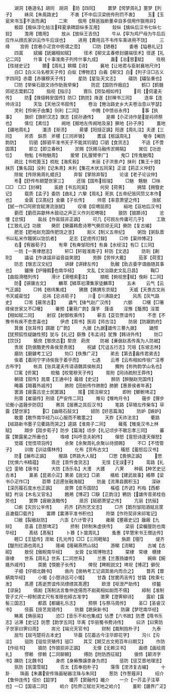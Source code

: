 <!-- { "loadSidebar": true } -->
　　湖洞【巷道名】胡同　胡洞　防【四同】
　　噩梦【愕梦周礼】蘁梦【列子】
　　絑凤【朱鳯路史】
　　不衷【不中后汉梁统传刑罚不衷】
　　玉【玉瓮宋书玉不汲而满】
　　二宋
　　佷用【蔡邕独断董卓自多佷用作狠用非】
　　极踪【极纵淳化帖注释夏承碑踪纵多互用】
　　鈙纵【擒纵后汉书七纵七鈙】
　　澹用【赡用】
　　放从【放纵王吉伤】
　　牛从【寜为鸡尸母为牛后后应作从顔氏家训云作牛后误也】
　　进用【賮用吕不韦传车乘进用不饶】
　　三绛
　　宫衖【宫巷尒疋宫中衖谓之壶】
　　□防【陋巷】
　　委巷【隘巷礼记】
　　四寘
　　娬媚【妩媚相如赋】
　　径术【柳文孟春修封疆端径术】径遂【礼记二同】
　　什事【十事淮南子列传什事九成】
　　蛊【冶思赋】
　　徃税【徃禭史记】
　　饙【周礼】餴饎【诗】
　　襄地【让地君与臣射襄地尺许】
　　白□【白义马名穆天子传】白蚁【博物志】白羲【柳文】白【列子注□古义字四同】赤蘎【赤骥穆天子传】
　　星防【星坠天文志】
　　礌防【礧坠重也】
　　□防【举柴石鼓文诗作助我举柴】
　　防芘【国防作廕庇】
　　鹤□【鹤髓郊祀志鬻鹤□】
　　指视【指示】
　　霣队【陨坠相如传】
　　司【伺灌夫传】
　　防【烽燧韩安国传】防□【韵防】烽遂【封禅书三同】
　　连率【连帅诗注】
　　天坠【天地汉书叙传】
　　卷治【倦治路史乡大夫卷治息以竽瑟】
　　灵利【伶俐子由集】刢利【二同】
　　中餽【中馈谷永传】
　　事【执事】
　　旗织【旗帜汉志】旗志【叔孙通传】
　　是禷【尒疋诗作是是祃师祭也】
　　傃位【素位】
　　阙地【掘地左传阙地及泉】撅地【孙子序】
　　畺地【疆地周礼】
　　瀸渍【渐渍】
　　昜鐆【阳燧正譌】阳遂【周礼注】夫遂【三同】
　　斧质　鈇质　斧椹【三同斧锧】
　　匶諡【柩諡周礼】
　　奄寺【阉防韵防】
　　钧驷【醇驷平准书天子不能其钧驷】□驷【食货志】
　　不适【不啻国策】
　　即立【即立春秋】
　　淤赐【饫赐马融传淤赐犒】
　　巽位【功逊位】
　　物鬽【书物魅周】
　　爰臂【礼猨臂李广】
　　鬼□【传鬼魅隋】
　　疏比【书梳篦玉】梳枇【海炙毂】
　　末丽【子洪景卢】抹利【集王十朋】抹厉【集名园】没利【记朱熹】末利【集花木状五同茉】正谊【莉正义仲舒】
　　除骴【传除胔周礼蜡氏】
　　弃智【掌除弃智】
　　论谊【老子论议仲】
　　布【舒传布翅楚世家三】
　　还瑞【国布班瑞】
　　□魅　魑魅　□祙　□□　□□【封禅】
　　奚趐【书五同奚】
　　何臾【荷蒉】
　　拥彗【拥篲史记】
　　载质【孟子】委防【曲礼】六摰【周礼】死执【五帝纪皆同贽又本作也】
　　金匮【汉髙纪】金鐀【子长传】
　　帅意【率意萧望之传】
　　涨腻【腻一作□阿房宫赋渭流涨腻】
　　叹嘳【叹喟屈原】
　　絙地【亘地后汉书】
　　藰莅【藰莅芔歙林木鼓动之声正义作刘涖喟吸】
　　狼防【狼踬诗】
　　忿懥【忿懫】
　　盐敊【作盐豉非正譌】
　　可几【可觊左传庸可几乎】
　　工致【工致礼记】功致
　　奰屃【奰屭韩愈诗寒气奰屃顽无风】奰防【复古编】
　　肥埊【肥地赵充国传肥饶之埊】
　　剬义【制义五帝纪】
　　粥饴【粥飤晋书以私米作饘粥以饴饥者】
　　足志【足痣传灯録】
　　□帅【渠帅博疋】
　　右【宥器荀子】
　　有卑【有庳邹阳传】有鼻【水经注】有□【三同】
　　一防【一篑律厯志】
　　轩□【轩轾淮南子】轩防【文选】
　　防刵【劓刵】
　　讄谥【作诔諡非谥音益笑貌】
　　劳醉【劳悴大戴】
　　茄茤【荷芰】
　　防志【惬志汉文纪】
　　讲肆【讲肄左传】
　　骩骳【骩古委字谓曲随其事也】
　　鑪捶【炉锤鍜也南华经】
　　文乱【文治路史文乱日昌】
　　鞠□【曲跽滑稽列传】
　　滑计【滑稽索注】
　　頫眂【俯视思赋】俛眎【二同】
　　防【骐骥古文】
　　麟萃【鳞萃初潭集家徒麟萃】
　　五未
　　云气【云气正譌】
　　□帏【络纬集成】
　　狒猥【狒猬东京赋】
　　天威【天畏古文尚书天威棐忱】
　　忌祎【忌讳荀子】
　　川【川沸路史】
　　风炁【风气路史】
　　□芾【蔽芾古】
　　蠭气【锋气赵广汉传】
　　六御
　　□櫡【□箸绛侯世家又不□櫡】
　　署预【薯蓣广韵】藷芋　藷语
　　淫豫【灎滪】淫鬻【相如赋二同】
　　射驭【射御枚乘传】
　　蔪去【芟厺贾谊传】
　　不悆【不豫书有疾不悆悆喜也】
　　伊虑【周书】医闾【师古注】
　　防居【防踞韵府】
　　箕倨【张耳传】踑踞【广韵】
　　九据【九据雄传三謩九据】
　　鼬预【犹预狐性疑鼬性预】犹与【礼记】繇豫【韦孟诗】犹豫【韩诗外传】
　　防□【饮饫】
　　蔾庶【黎庶古】犂庶　菞庶
　　防裾【亷倨赵髙传禹为人防裾】
　　贵居【防倨酷吏传条侯至贵居】
　　祝謯【咒诅五行志】咒咀【东坡志林】
　　磨防【磨鑢考工记】
　　劮□【佚豫广疋】
　　弟去【第去盎传君弟去】
　　俟着【着同宁字诗俟我于着乎而】
　　七遇
　　云尃【云布相如传徐广注尃古布字】
　　帐具【张具灌夫传请语魏其侯帐具】
　　擟拘【祢拘韵学山名也】
　　□寓【侨寓】
　　皎鴼【皎鹭穆天子传】
　　胥附【同诗疏附王莽传】
　　朝错【叙传】晁厝【王通中】鼂错【史记】
　　醉防【醉酗赵充国传】
　　晻暮【暗暮外戚传】
　　肺附【田蚡传作肺胕】肺腑【惠景侯者年表】
　　罢潞【疲露吕览士民罢潞】
　　隂【隂沍柳文】
　　即附【鲫鲋埤疋】
　　刑厝【崔骃传】刑错【严安传二同】
　　雉句【雉呴月令】
　　薶步【狸步论衡小盗薶步防窃】
　　赛具【报赛之具后汉书】
　　笔路【荜辂左传柴车】荜露【楚世家】
　　□【幽晤石鼔文】
　　妞防【好恶篇海】
　　防妒【嫉妒】
　　敢蘁【敢忤南华经乃以心服而不敢蘁之】
　　天胙【天祚法言】
　　衢路【岐路新书墨子见衢路而哭之】逵路【淮南子二同】
　　薙菟【雉兎汉书上林赋】
　　蹞步【跬步荀子】防步【篇海】顷步【礼记顷步不敢忘孝三同】
　　蕃露【繁露冕之所垂也】
　　嘄嘑【叫呼息夫躬传】
　　僤怒【亶怒诗逢天僤怒】
　　觉寤【觉悟项羽传】
　　余聚【余聚周礼余聚以待颁赐】
　　不□【不悟管子】
　　训故【训诂儒林传】
　　化布【货布古文】
　　稸怒【蓄怒后汉书】
　　防【展布正譌】
　　艐路【界路大人赋】
　　□愳【畏惧正譌】
　　愳【忧惧六书精蕴】
　　乖迕【乖忤食货志】
　　无悮【无误子】
　　鸾路【礼记】銮辂【唐书】
　　大防【汤乐名】大濩　大頀
　　八霁
　　种蓻【种艺史记古本】
　　晜弟【昆弟尒疋】罤弟【説文】□弟
　　橘柢【建武故事】橘蔕【梁书尒疋作□】
　　苕蔕【迢遰张融海赋】
　　防彘【流滞县圃积玉】
　　深砅【深厉履石度水也正譌】
　　皮弊【皮币国防】
　　榽橀【齐谚】枍栺【西都赋】枍诣【木名又官名】
　　鶗鴂【博疋】□鴃【正韵注】鷤防【雄传音弟桂伯劳也】
　　罢弊【疲敝汲黯传】
　　厎厉【砥砺萧望之传】
　　亢丽【伉俪】
　　□痢【灾厉公羊传】
　　药齐【药剂艺文志】
　　□齐【篘剂邹阳酒赋且筐且漉载□载齐】
　　畱蹛【畱滞平准书积也】
　　符棨【作符契非宋祁笔记】
　　□敝【裂敝赵防】
　　六峜【六计管子】
　　雍蔽【壅蔽史记】廱蔽【九辩】
　　息喜【息憇埤疋】
　　挢制【矫制朱虚侠传】
　　梁丽【梁欐屋防也南华经】
　　髙结【髙髻】
　　卜簭【卜筮周礼】
　　蚤惠【早慧宋书王僧达传】
　　睚□【王猛传】厓眦【孔光传】□□【三同睚眦】
　　旃罽【氊】
　　缇齐【醍剂红酒也周礼】
　　隆嵑【隆碣燕然山铭】
　　游睇【流睇】
　　古墄【古砌】
　　敖倪【傲睨南华经】
　　女聓【女壻博物志】
　　棠棣　常棣　榶捸　唐棣
　　世系【周礼】世系【二同世系】
　　兰惠【兰蕙扬雄传】
　　婉瘱【婉嫕外戚传】
　　耎脆【愞脆子长传】
　　俾倪【睥睨説文】埤堄【博疋】僻倪
　　子细【仔细北魏书】
　　凿内【凿枘考工记调其凿内而合之】
　　瞀芮【瞀蜹南华经】
　　小愒【小憇诗迄可小愒】
　　甘毳【甘脆丙吉传】甘膬【枚乘七发】
　　髙遰【髙逝贾谊传凤缥缥其髙遰】
　　欧泄【呕泄严助传】
　　缪盭【谬戾】
　　偒剬【荡制法言鲁仲连偒而不剬蔺相如剬而不偒】
　　綧制【准制管子丈尺一綧制谓丈尺有准限也綧古准字】
　　澂霁【澄霁柳诗】
　　露紒【露髻三国志】
　　都荔【都孋礼乐志】
　　预祭【与祭马周传】
　　圣□【圣睿汉书】
　　伎蓺【技艺晁错传】
　　防盩【蹠戾新书】
　　防寱【梦呓南华经】
　　畴离【俦丽易】
　　惉□【音乐不和也集成】怗懘【六书故】防懘【隋书乐志】沾滞【史记】防慸【韵学五同】华离【华丽蜀书费诗传】
　　曰济【曰霁防子世家曰霁曰雨】
　　耑兊【端兊天官书】
　　财制【裁制抱朴子】
　　九泰
　　屈匄【屈丏楚将古本史】
　　华葢【花葢古今注华即花字】
　　沟巜【沟浍】
　　驵防【驵侩货殖传】驵□
　　其艾【期艾古文苑百年曰期艾】
　　作防【作绘书】
　　狼防【作狼狈非正譌】
　　无俚【无赖汉书】
　　画缋【画绘周礼】
　　憀赖　僇赖【二同聊頼】
　　傅防【附防西征赋】
　　傎伂【颠沛字书】蹎防【北魏书】
　　身疠【身癞豫譲桼身为疠】
　　惩防【惩艾晋地理志】
　　氛防【氛霭雪赋】
　　否太【否奉抱朴子】
　　霶霈【滂沛复古编】
　　十卦
　　珠画【朱畵安传珠画秘器注珠与朱同】
　　葱防【作葱薤非】
　　绍介【鲁仲连传】佋价【韶学】
　　孅芥【窦融传】纎介
　　一介【一芥孟子注草也】一□【国语二同】
　　崄介【险界江赋壮天地之崄介】
　　畺畍【疆界广疋】
